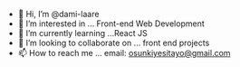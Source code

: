 - 👋 Hi, I’m @dami-laare
- 👀 I’m interested in ... Front-end Web Development 
- 🌱 I’m currently learning ...React JS
- 💞️ I’m looking to collaborate on ... front end projects
- 📫 How to reach me ... email: osunkiyesitayo@gmail.com

<!---
dami-laare/dami-laare is a ✨ special ✨ repository because its `README.md` (this file) appears on your GitHub profile.
You can click the Preview link to take a look at your changes.
--->
